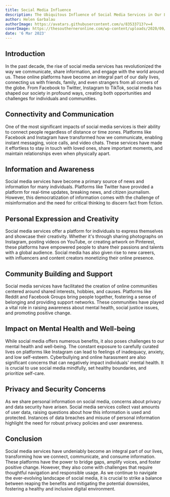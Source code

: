 ```yaml
---
title: Social Media Influence
description: The Ubiquitous Influence of Social Media Services in Our Lives
author: Helen Garbalau
authorImage: https://avatars.githubusercontent.com/u/83533713?v=4
coverImage: https://thesoutherneronline.com/wp-content/uploads/2020/09/sqbuhKRHJ0iXQ0arZsxskZqWcJtHWWsKRZoGODuJ.jpg
date: '6 Mar 2023'
---
```


## Introduction

In the past decade, the rise of social media services has revolutionized the way we communicate, share information, and engage with the world around us. These online platforms have become an integral part of our daily lives, connecting us with friends, family, and even strangers from all corners of the globe. From Facebook to Twitter, Instagram to TikTok, social media has shaped our society in profound ways, creating both opportunities and challenges for individuals and communities.

## Connectivity and Communication

One of the most significant impacts of social media services is their ability to connect people regardless of distance or time zones. Platforms like Facebook and Instagram have transformed how we communicate, enabling instant messaging, voice calls, and video chats. These services have made it effortless to stay in touch with loved ones, share important moments, and maintain relationships even when physically apart.

## Information and Awareness

Social media services have become a primary source of news and information for many individuals. Platforms like Twitter have provided a platform for real-time updates, breaking news, and citizen journalism. However, this democratization of information comes with the challenge of misinformation and the need for critical thinking to discern fact from fiction.

## Personal Expression and Creativity

Social media services offer a platform for individuals to express themselves and showcase their creativity. Whether it's through sharing photographs on Instagram, posting videos on YouTube, or creating artwork on Pinterest, these platforms have empowered people to share their passions and talents with a global audience. Social media has also given rise to new careers, with influencers and content creators monetizing their online presence.

## Community Building and Support

Social media services have facilitated the creation of online communities centered around shared interests, hobbies, and causes. Platforms like Reddit and Facebook Groups bring people together, fostering a sense of belonging and providing support networks. These communities have played a vital role in raising awareness about mental health, social justice issues, and promoting positive change.

## Impact on Mental Health and Well-being

While social media offers numerous benefits, it also poses challenges to our mental health and well-being. The constant exposure to carefully curated lives on platforms like Instagram can lead to feelings of inadequacy, anxiety, and low self-esteem. Cyberbullying and online harassment are also significant concerns that can negatively impact individuals' mental health. It is crucial to use social media mindfully, set healthy boundaries, and prioritize self-care.

## Privacy and Security Concerns

As we share personal information on social media, concerns about privacy and data security have arisen. Social media services collect vast amounts of user data, raising questions about how this information is used and protected. Instances of data breaches and misuse of personal information highlight the need for robust privacy policies and user awareness.

## Conclusion

Social media services have undeniably become an integral part of our lives, transforming how we connect, communicate, and consume information. These platforms have the power to bridge gaps, amplify voices, and foster positive change. However, they also come with challenges that require thoughtful navigation and responsible usage. As we continue to navigate the ever-evolving landscape of social media, it is crucial to strike a balance between reaping the benefits and mitigating the potential downsides, fostering a healthy and inclusive digital environment.

